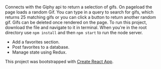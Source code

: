 Connects with the Giphy api to return a selection of gifs. On pageload the page loads a random Gif.  You can type in a query to search for gifs, which returns 25 matching gifs or you can click a button to return another random gif.
Gifs can be deleted once rendered on the page.
To run this project, download the file and navigate to it in terminal.
When you're in the root directory use ```npm install``` and then ```npm start``` to run the node server.

* Add a favorites section.
* Post favorites to a database.
* Manage state using Redux.

This project was bootstrapped with [Create React App](https://github.com/facebookincubator/create-react-app).
